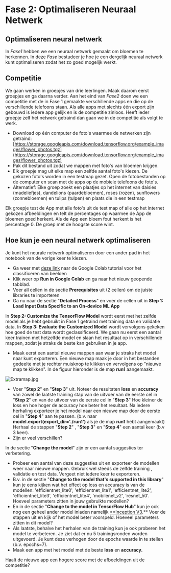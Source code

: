 # Fase 2: Optimaliseren Neuraal Netwerk

## Optimaliseren neural netwerk

In *Fase1* hebben we een neuraal netwerk gemaakt om bloemen te herkennen. In deze *Fase* bestudeer je hoe je een dergelijk neuraal netwerk kunt optimaliseren zodat het zo goed mogelijk werkt.

## Competitie

We gaan werken in groepjes van drie leerlingen. Maak daarom eerst groepjes en ga daarna verder. Aan het eind van *Fase2* doen we een competitie met de in Fase 1 gemaakte verschillende apps en die op de verschillende telefoons staan. Als alle apps met slechts één export zijn gebouwd is iedere app gelijk en is de competitie zinloos. Heeft ieder groepje zelf het netwerk getraind dan gaan we in de competitie als volgt te werk. 

- Download op één computer de foto's waarmee de netwerken zijn getraind:
[https://storage.googleapis.com/download.tensorflow.org/example_images/flower_photos.tgz](https://storage.googleapis.com/download.tensorflow.org/example_images/flower_photos.tgz)
- Pak dit bestand uit zodat we mappen met foto's van bloemen krijgen.
- Elk groepje mag uit elke map een zelfde aantal foto's kiezen. De gekozen foto's worden in een testmap gezet. Open de fotobestanden op de computer en scan met de apps op de mobiele telefoons de foto's.
- Alternatief: Elke groep zoekt een plaatjes op het internet van daisies (madeliefjes), dandelions (paardebloemen), roses (rozen), sunflowers (zonnebloemen) en tulips (tulpen) en plaats die in een testmap

Elk groepje test de App met alle foto's uit de test map of alle op het internet gekozen afbeeldingen en telt de percentages op waarmee de App de bloemen goed herkent. Als de App een bloem fout herkent is het percentage 0. De groep met de hoogste score wint.

## Hoe kun je een neural netwerk optimaliseren

Je kunt het neurale netwerk optimaliseren door een ander pad in het notebook van de vorige keer te kiezen.

- Ga weer met [deze link](https://www.tensorflow.org/lite/tutorials/model_maker_image_classification)  naar de Google Colab tutorial voor het classificeren van beelden
- Klik weer op **Run in Google Colab** en ga naar het nieuw geopende tabblad.
- Voer all cellen in de sectie **Prerequisites** uit (2 cellen) om de juiste libraries te importeren
- Ga nu naar de sectie "**Detailed Process**" en voer de cellen uit in **Step 1: Load Input Data Specific to an On-device ML App**

In **Step 2: Customize the TensorFlow Model** wordt eerst met het zelfde model als je hebt gebruikt in Fase 1 getraind met training data en validatie data. In **Step 3: Evaluate the Customized Model** wordt vervolgens gekeken hoe goed de test data wordt geclassificeerd. We gaan nu eerst een aantal keer trainen met hetzelfde model en slaan het resultaat op in verschillende mappen, zodat je straks de beste kan gebruiken in je app.

- Maak eerst een aantal nieuwe mappen aan waar je straks het model naar kunt exporteren. Een nieuwe map maak je door in het bestanden gedeelte met je rechter muisknop te klikken en vervolgens op "nieuwe map te klikken". In de figuur hieronder is de map **run1** aangemaakt.

![Extramap.jpg](https://s3-us-west-2.amazonaws.com/secure.notion-static.com/ccd8cc65-90a5-4a9c-99d5-083abc97f9f5/Extramap.jpg)

- Voer "**Step 2**" en "**Step 3**" uit.   Noteer de resultaten **loss** en **accuracy** van zowel de laatste training stap van de uitvoer van de eerste cel in "**Step 2**" en van de uitvoer van de eerste cel in "**Step 3**" Hoe kleiner de loss en hoe hoger de accuracy hoe beter het resultaat. Na iedere herhaling exporteer je het model naar een nieuwe map door de eerste cel in "**Step 4**" aan te passen. (b.v. naar **model.export(export_dir='./run1')**  als je de map **run1** hebt aangemaakt) Herhaal de stappen "**Step 2**" , "**Step 3**" en "**Step 4**" een aantal keer (b.v 3 keer).
- Zijn er veel verschillen?

In de sectie "**Change the model**" zijn er een aantal suggesties ter verbetering.

- Probeer een aantal van deze suggesties uit en exporteer de modellen weer naar nieuwe mappen. Gebruik wel steeds de zelfde training , validatie en test data. Vergeet niet iedere keer te exporteren.
- B.v. in de sectie "**Change to the model that's supported in this library**" kun je eens kijken wat het effect op loss en accuracy is van de modellen:
'efficientnet_lite0', 'efficientnet_lite1', 'efficientnet_lite2', 'efficientnet_lite3', 'efficientnet_lite4', 'mobilenet_v2', 'resnet_50'. Hoeveel parameters zitten in jouw gebruikte modellen?
- En in de sectie "**Change to the model in TensorFlow Hub**" kun je ook nog een geheel ander model inladen namelijk [**Inception V3](https://tfhub.dev/google/imagenet/inception_v3/feature_vector/1).**  Voer de stappen uit en kijk of het model beter voorspeld. Hoeveel parameters zitten in dit model?
- Als laatste, behalve het herhalen van de training kun je ook proberen het model te verbeteren. Je ziet dat er nu 5 trainingsronden worden uitgevoerd. Je kunt deze verhogen door de epochs waarde in te stellen (b.v. epochs=7).
- Maak een app met het model met de beste **loss** en **accuracy.**

Haalt de nieuwe app een hogere score met de afbeeldingen uit de competitie?